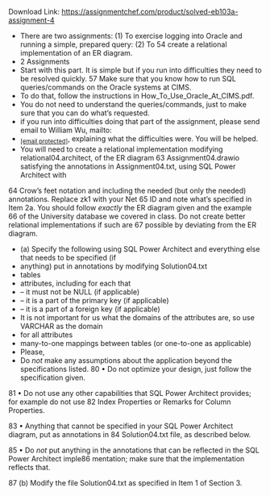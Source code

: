 Download Link: https://assignmentchef.com/product/solved-eb103a-assignment-4
<br>
<ul>

 <li>There are two assignments: (1) To exercise logging into Oracle and running a simple, prepared query: (2) To 54 create a relational implementation of an ER diagram.</li>

 <li>2 Assignments</li>

 <li>Start with this part. It is simple but if you run into difficulties they need to be resolved quickly. 57 Make sure that you know how to run SQL queries/commands on the Oracle systems at CIMS.</li>

 <li>To do that, follow the instructions in How_To_Use_Oracle_At_CIMS.pdf.</li>

 <li>You do not need to understand the queries/commands, just to make sure that you can do what’s requested.</li>

 <li>if you run into difficulties doing that part of the assignment, please send email to William Wu, mailto:</li>

 <li><sub><a href="/cdn-cgi/l/email-protection" class="__cf_email__" data-cfemail="661f1152515e5626081f1348030213">[email protected]</a></sub>, explaining what the difficulties were. You will be helped.</li>

 <li>You will need to create a relational implementation modifying relational04.architect, of the ER diagram 63 Assignment04.drawio satisfying the annotations in Assignment04.txt, using SQL Power Architect with</li>

</ul>

64 Crow’s feet notation and including the needed (but only the needed) annotations. Replace zk1 with your Net 65 ID and note what’s specified in Item 2a. You should follow <em>exactly </em>the ER diagram given and the example 66 of the University database we covered in class. Do not create better relational implementations if such are 67 possible by deviating from the ER diagram.

<ul>

 <li>(a) Specify the following using SQL Power Architect and everything else that needs to be specified (if</li>

 <li>anything) put in annotations by modifying Solution04.txt</li>

 <li>tables</li>

 <li>attributes, including for each that</li>

 <li>– it must not be NULL (if applicable)</li>

 <li>– it is a part of the primary key (if applicable)</li>

 <li>– it is a part of a foreign key (if applicable)</li>

 <li>It is not important for us what the domains of the attributes are, so use VARCHAR as the domain</li>

 <li>for all attributes</li>

 <li>many-to-one mappings between tables (or one-to-one as applicable)</li>

 <li>Please,</li>

 <li>Do <em>not </em>make any assumptions about the application beyond the specifications listed. 80 • Do not optimize your design, just follow the specification given.</li>

</ul>

81 • Do not use any other capabilities that SQL Power Architect provides; for example do not use 82 Index Properties or Remarks for Column Properties.

83                  • Anything that cannot be specified in your SQL Power Architect diagram, put as annotations in 84 Solution04.txt file, as described below.

85                  • Do <em>not </em>put anything in the annotations that can be reflected in the SQL Power Architect imple86  mentation; make sure that the implementation reflects that.

87                                          (b) Modify the file Solution04.txt as specified in Item 1 of Section 3.